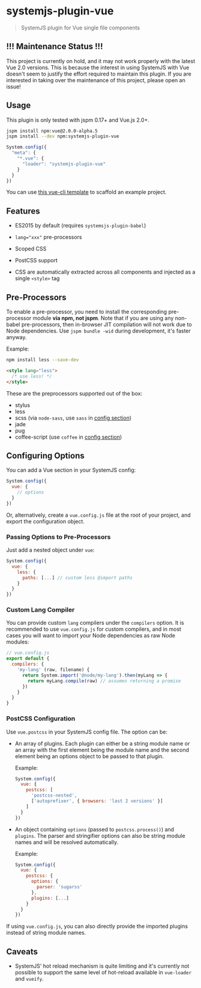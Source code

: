 # systemjs-plugin-vue

> SystemJS plugin for Vue single file components

## !!! Maintenance Status !!!

This project is currently on hold, and it may not work properly with the latest Vue 2.0 versions. This is because the interest in using SystemJS with Vue doesn't seem to justify the effort required to maintain this plugin. If you are interested in taking over the maintenance of this project, please open an issue!

## Usage

This plugin is only tested with jspm 0.17+ and Vue.js 2.0+.

``` bash
jspm install npm:vue@2.0.0-alpha.5
jspm install --dev npm:systemjs-plugin-vue
```

``` js
System.config({
  "meta": {
    "*.vue": {
      "loader": "systemjs-plugin-vue"
    }
  }
})
```

You can use [this vue-cli template](https://github.com/vuejs-templates/systemjs) to scaffold an example project.

## Features

- ES2015 by default (requires `systemsjs-plugin-babel`)

- `lang="xxx"` pre-processors

- Scoped CSS

- PostCSS support

- CSS are automatically extracted across all components and injected as a single `<style>` tag

## Pre-Processors

To enable a pre-processor, you need to install the corresponding pre-processor module **via npm, not jspm**. Note that if you are using any non-babel pre-processors, then in-browser JIT compilation will not work due to Node dependencies. Use `jspm bundle -wid` during development, it's faster anyway.

Example:

``` bash
npm install less --save-dev
```
``` html
<style lang="less">
  /* use less! */
</style>
```

These are the preprocessors supported out of the box:

- stylus
- less
- scss (via `node-sass`, use `sass` in [config section](#configuring-options))
- jade
- pug
- coffee-script (use `coffee` in [config section](#configuring-options))

## Configuring Options

You can add a Vue section in your SystemJS config:

``` js
System.config({
  vue: {
    // options
  }
})
```

Or, alternatively, create a `vue.config.js` file at the root of your project, and export the configuration object.

### Passing Options to Pre-Processors

Just add a nested object under `vue`:

``` js
System.config({
  vue: {
    less: {
      paths: [...] // custom less @import paths
    }
  }
})
```

### Custom Lang Compiler

You can provide custom `lang` compilers under the `compilers` option. It is recommended to use `vue.config.js` for custom compilers, and in most cases you will want to import your Node dependencies as raw Node modules:

``` js
// vue.config.js
export default {
  compilers: {
    'my-lang' (raw, filename) {
      return System.import('@node/my-lang').then(myLang => {
        return myLang.compile(raw) // assumes returning a promise
      })
    }
  }
}
```

### PostCSS Configuration

Use `vue.postcss` in your SystemJS config file. The option can be:

- An array of plugins. Each plugin can either be a string module name or an array with the first element being the module name and the second element being an options object to be passed to that plugin.

  Example:

  ``` js
  System.config({
    vue: {
      postcss: [
        'postcss-nested',
        ['autoprefixer', { browsers: 'last 2 versions' }]
      ]
    }
  })
  ```

- An object containing `options` (passed to `postcss.process()`) and `plugins`. The parser and stringifier options can also be string module names and will be resolved automatically.

  Example:

  ``` js
  System.config({
    vue: {
      postcss: {
        options: {
          parser: 'sugarss'
        },
        plugins: [...]
      }
    }
  })
  ```

If using `vue.config.js`, you can also directly provide the imported plugins instead of string module names.

## Caveats

- SystemJS' hot reload mechanism is quite limiting and it's currently not possible to support the same level of hot-reload available in `vue-loader` and `vueify`.
